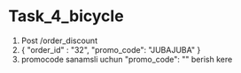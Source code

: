 # Task_4_bicycle

1. Post    /order_discount
2. {
    "order_id" : "32",
    "promo_code": "JUBAJUBA" 
}
3. promocode sanamsli uchun "promo_code": "" berish kere
